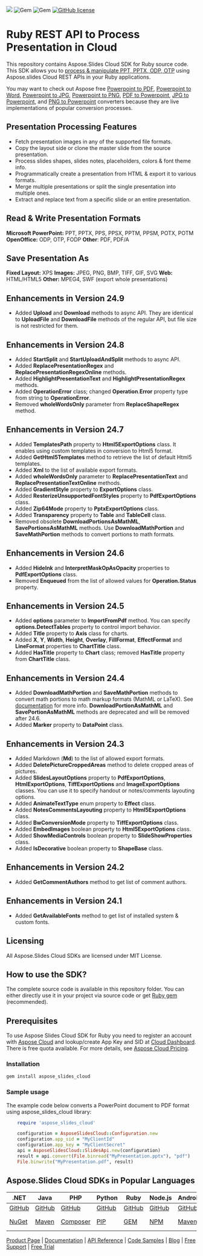 ![](https://img.shields.io/badge/api-v3.0-lightgrey) ![Gem](https://img.shields.io/gem/v/aspose_slides_cloud) ![Gem](https://img.shields.io/gem/dt/aspose_slides_cloud) [![GitHub license](https://img.shields.io/github/license/aspose-slides-cloud/aspose-slides-cloud-ruby)](https://github.com/aspose-slides-cloud/aspose-slides-cloud-ruby/blob/master/LICENSE)

# Ruby REST API to Process Presentation in Cloud
This repository contains Aspose.Slides Cloud SDK for Ruby source code. This SDK allows you to [process & manipulate PPT, PPTX, ODP, OTP](https://products.aspose.cloud/slides/java) using Aspose.slides Cloud REST APIs in your Ruby applications.

You may want to check out Aspose free [Powerpoint to PDF](https://products.aspose.app/slides/conversion), [Powerpoint to Word](https://products.aspose.app/slides/conversion/ppt-to-word), [Powerpoint to JPG](https://products.aspose.app/slides/conversion/ppt-to-jpg), [Powerpoint to PNG](https://products.aspose.app/slides/conversion/ppt-to-png), [PDF to Powerpoint](https://products.aspose.app/slides/import/pdf-to-powerpoint), [JPG to Powerpoint](https://products.aspose.app/slides/import/jpg-to-ppt), and [PNG to Powerpoint](https://products.aspose.app/slides/import/png-to-ppt) converters because they are live implementations of popular conversion processes.

## Presentation Processing Features

- Fetch presentation images in any of the supported file formats.
- Copy the layout side or clone the master slide from the source presentation.
- Process slides shapes, slides notes, placeholders, colors & font theme info.
- Programmatically create a presentation from HTML & export it to various formats.
- Merge multiple presentations or split the single presentation into multiple ones.
- Extract and replace text from a specific slide or an entire presentation.

## Read & Write Presentation Formats

**Microsoft PowerPoint:** PPT, PPTX, PPS, PPSX, PPTM, PPSM, POTX, POTM
**OpenOffice:** ODP, OTP, FODP
**Other**: PDF, PDF/A

## Save Presentation As

**Fixed Layout:** XPS
**Images:** JPEG, PNG, BMP, TIFF, GIF, SVG
**Web:** HTML/HTML5
**Other:** MPEG4, SWF (export whole presentations)

## Enhancements in Version 24.9

* Added **Upload** and **Download** methods to async API. They are identical to **UploadFile** and **DownloadFile** methods of the regular API, but file size is not restricted for them.

## Enhancements in Version 24.8

* Added **StartSplit** and **StartUploadAndSplit** methods to async API.
* Added **ReplacePresentationRegex** and **ReplacePresentationRegexOnline** methods.
* Added **HighlightPresentationText** and **HighlightPresentationRegex** methods.
* Added **OperationError** class; changed **Operation**.**Error** property type from string to **OperationError**.
* Removed **wholeWordsOnly** parameter from **ReplaceShapeRegex** method.

## Enhancements in Version 24.7

* Added **TemplatesPath** property to **Html5ExportOptions** class. It enables using custom templates in conversion to Html5 format.
* Added **GetHtml5Templates** method to retrieve the list of default Html5 templates.
* Added **Xml** to the list of available export formats.
* Added **wholeWordsOnly** parameter to **ReplacePresentationText** and  **ReplacePresentationTextOnline** methods.
* Added **GradientStyle** property to **ExportOptions** class.
* Added **ResterizeUnsupportedFontStyles** property to **PdfExportOptions** class.
* Added **Zip64Mode** property to **PptxExportOptions** class.
* Added **Transparency** property to **Table** and **TableCell** class.
* Removed obsolete **DownloadPortionsAsMathML**, **SavePortionsAsMathML** methods. Use **DownloadMathPortion** and **SaveMathPortion** methods to convert portions to math formats.

## Enhancements in Version 24.6

* Added **HideInk** and **InterpretMaskOpAsOpacity** properties to **PdfExportOptions** class.
* Removed **Enqueued** from the list of allowed values for **Operation.Status** property.

## Enhancements in Version 24.5

* Added **options** parameter to **ImportFromPdf** method. You can specify **options.DetectTables** property to control import behavior.
* Added **Title** property to **Axis** class for charts.
* Added **X**, **Y**, **Width**, **Height**, **Overlay**, **FillFormat**, **EffectFormat** and **LineFormat** properties to **ChartTitle** class.
* Added **HasTitle** property to **Chart** class; removed **HasTitle** property from **ChartTitle** class.

## Enhancements in Version 24.4

* Added **DownloadMathPortion** and **SaveMathPortion** methods to convert math portions to math markup formats (MathML or LaTeX). See [documentation](https://docs.aspose.cloud/slides/export-a-math-formula/) for more info. **DownloadPortionAsMathML** and **SavePortionAsMathML** methods are deprecated and will be removed after 24.6.
* Added **Marker** property to **DataPoint** class.

## Enhancements in Version 24.3

* Added Markdown (**Md**) to the list of allowed export formats.
* Added **DeletePictureCroppedAreas** method to delete cropped areas of pictures.
* Added **SlidesLayoutOptions** property to **PdfExportOptions**, **HtmlExportOptions**, **TiffExportOptions** and **ImageExportOptions** classes. You can use it to specify handout or notes/comments layouting options.
* Added **AnimateTextType** enum property to **Effect** class.
* Added **NotesCommentsLayouting** property to **Html5ExportOptions** class.
* Added **BwConversionMode** property to **TiffExportOptions** class.
* Added **EmbedImages** boolean property to **Html5ExportOptions** class.
* Added **ShowMediaControls** boolean property to **SlideShowProperties** class.
* Added **IsDecorative** boolean property to **ShapeBase** class.


## Enhancements in Version 24.2

* Added **GetCommentAuthors** method to get list of comment authors.

## Enhancements in Version 24.1

* Added **GetAvailableFonts** method to get list of installed system & custom fonts.

## Licensing
All Aspose.Slides Cloud SDKs are licensed under MIT License.

## How to use the SDK?
The complete source code is available in this repository folder. You can either directly use it in your project via source code or get [Ruby gem](https://rubygems.org/gems/aspose_slides_cloud) (recommended).

## Prerequisites
To use Aspose Slides Cloud SDK for Ruby you need to register an account with [Aspose Cloud](https://www.aspose.cloud/) and lookup/create App Key and SID at [Cloud Dashboard](https://dashboard.aspose.cloud/#/apps). There is free quota available. For more details, see [Aspose Cloud Pricing](https://purchase.aspose.cloud/pricing).

### Installation

```sh
gem install aspose_slides_cloud
```

### Sample usage

The example code below converts a PowerPoint document to PDF format using aspose_slides_cloud library:
```ruby
	require 'aspose_slides_cloud'

	configuration = AsposeSlidesCloud::Configuration.new
	configuration.app_sid = "MyClientId"
	configuration.app_key = "MyClientSecret"
	api = AsposeSlidesCloud::SlidesApi.new(configuration)
	result = api.convert(File.binread("MyPresentation.pptx"), "pdf")
	File.binwrite("MyPresentation.pdf", result)
```

## Aspose.Slides Cloud SDKs in Popular Languages

| .NET | Java | PHP | Python | Ruby | Node.js | Android | Swift|Perl|Go|
|---|---|---|---|---|---|---|--|--|--|
| [GitHub](https://github.com/aspose-slides-cloud/aspose-slides-cloud-dotnet) | [GitHub](https://github.com/aspose-slides-cloud/aspose-slides-cloud-java) | [GitHub](https://github.com/aspose-slides-cloud/aspose-slides-cloud-php) | [GitHub](https://github.com/aspose-slides-cloud/aspose-slides-cloud-python) | [GitHub](https://github.com/aspose-slides-cloud/aspose-slides-cloud-ruby)  | [GitHub](https://github.com/aspose-slides-cloud/aspose-slides-cloud-nodejs) | [GitHub](https://github.com/aspose-slides-cloud/aspose-slides-cloud-android) | [GitHub](https://github.com/aspose-slides-cloud/aspose-slides-cloud-swift)|[GitHub](https://github.com/aspose-slides-cloud/aspose-slides-cloud-perl) |[GitHub](https://github.com/aspose-slides-cloud/aspose-slides-cloud-go) |
| [NuGet](https://www.nuget.org/packages/Aspose.slides-Cloud/) | [Maven](https://repository.aspose.cloud/webapp/#/artifacts/browse/tree/General/repo/com/aspose/aspose-slides-cloud) | [Composer](https://packagist.org/packages/aspose/slides-sdk-php) | [PIP](https://pypi.org/project/asposeslidescloud/) | [GEM](https://rubygems.org/gems/aspose_slides_cloud)  | [NPM](https://www.npmjs.com/package/asposeslidescloud) | [Maven](https://repository.aspose.cloud/webapp/#/artifacts/browse/tree/General/repo/com/aspose/aspose-slides-cloud) | [Cocoapods](https://cocoapods.org/pods/AsposeslidesCloud)|[Meta Cpan](https://metacpan.org/release/AsposeSlidesCloud-SlidesApi) | [Go.Dev](https://pkg.go.dev/github.com/aspose-slides-cloud/aspose-slides-cloud-go/) |

[Product Page](https://products.aspose.cloud/slides/ruby) | [Documentation](https://docs.aspose.cloud/display/slidescloud/Home) | [API Reference](https://apireference.aspose.cloud/slides/) | [Code Samples](https://github.com/aspose-slides-cloud/aspose-slides-cloud-ruby) | [Blog](https://blog.aspose.cloud/category/slides/) | [Free Support](https://forum.aspose.cloud/c/slides) | [Free Trial](https://dashboard.aspose.cloud/#/apps)
